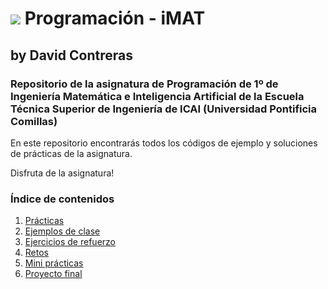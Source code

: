 # ![](resources/logo_icai.png) Programación - iMAT
## by David Contreras
### Repositorio de la asignatura de Programación de 1º de Ingeniería Matemática e Inteligencia Artificial de la Escuela Técnica Superior de Ingeniería de ICAI (Universidad Pontificia Comillas)
En este repositorio encontrarás todos los códigos de ejemplo y soluciones de prácticas de la asignatura.

Disfruta de la asignatura!

### Índice de contenidos
1. [Prácticas](practicas)
2. [Ejemplos de clase](ejemplos_clase)
3. [Ejercicios de refuerzo](refuerzo)
4. [Retos](retos)
5. [Mini prácticas](mini_practicas)
6. [Proyecto final](_proyecto_final)
